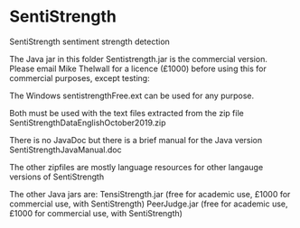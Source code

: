 # SentiStrength
SentiStrength sentiment strength detection

The Java jar in this folder Sentistrength.jar is the commercial version. Please email Mike Thelwall for a licence (£1000) before using this for commercial purposes, except testing:

The Windows sentistrengthFree.ext can be used for any purpose.

Both must be used with the text files extracted from the zip file SentiStrengthDataEnglishOctober2019.zip

There is no JavaDoc but there is a brief manual for the Java version
SentiStrengthJavaManual.doc

The other zipfiles are mostly language resources for other langauge versions of SentiStrength

The other Java jars are:
TensiStrength.jar (free for academic use, £1000 for commercial use, with SentiStrength)
PeerJudge.jar (free for academic use, £1000 for commercial use, with SentiStrength)
